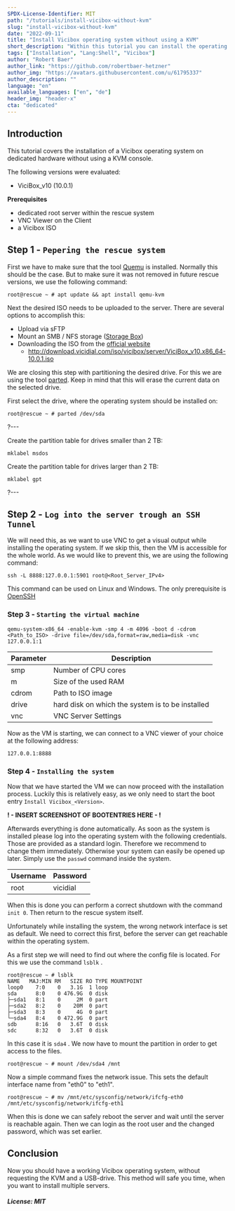 ```yaml
---  
SPDX-License-Identifier: MIT  
path: "/tutorials/install-vicibox-without-kvm"  
slug: "install-vicibox-without-kvm"  
date: "2022-09-11"  
title: "Install Vicibox operating system without using a KVM"  
short_description: "Within this tutorial you can install the operating system with just the rescue system. This prevents the usage of the Hetzner KVM."  
tags: ["Installation", "Lang:Shell", "Vicibox"]  
author: "Robert Baer"  
author_link: "https://github.com/robertbaer-hetzner"  
author_img: "https://avatars.githubusercontent.com/u/61795337"  
author_description: ""  
language: "en"  
available_languages: ["en", "de"]  
header_img: "header-x"  
cta: "dedicated"  
---  
```


## Introduction  
  
This tutorial covers the installation of a Vicibox operating system on dedicated hardware without using a KVM console.

The following versions were evaluated: 
 * ViciBox_v10 (10.0.1)
  
**Prerequisites**  
  
* dedicated root server within the rescue system
* VNC Viewer on the Client
* a Vicibox ISO
  
## Step 1 - `Pepering the rescue system`  
  
First we have to make sure that the tool [Quemu](https://linux.die.net/man/1/qemu-kvm) is installed. Normally this should be the case. But to make sure it was not removed in future rescue versions, we use the following command: 
```console
root@rescue ~ # apt update && apt install qemu-kvm
```
Next the desired ISO needs to be uploaded to the server. There are several options to accomplish this:

*   Upload via sFTP
*   Mount an SMB / NFS storage ([Storage Box](https://docs.hetzner.com/robot/storage-box/general))
*   Downloading the ISO from the [official website](http://www.vicibox.com/server/index.html)
	* http://download.vicidial.com/iso/vicibox/server/ViciBox_v10.x86_64-10.0.1.iso

We are closing this step with partitioning the desired drive. For this we are using the tool [parted](https://linux.die.net/man/8/parted). Keep in mind that this will erase the current data on the selected drive.

First select the drive, where the operating system should be installed on:
```console
root@rescue ~ # parted /dev/sda
```

?---

Create the partition table for drives smaller than 2 TB:

```console
mklabel msdos
```

Create the partition table for drives larger than 2 TB:

```console
mklabel gpt
```
?---



## Step 2 - `Log into the server trough an SSH Tunnel`  
  
We will need this, as we want to use VNC to get a visual output while installing the operating system.
If we skip this, then the VM is accessible for the whole world. As we would like to prevent this, we are using the following command:

```console
ssh -L 8888:127.0.0.1:5901 root@<Root_Server_IPv4>
```

This command can be used on Linux and Windows. The only prerequisite is [OpenSSH](https://www.openssh.com/)
  
### Step 3 - `Starting the virtual machine`  
  
```console
qemu-system-x86_64 -enable-kvm -smp 4 -m 4096 -boot d -cdrom <Path_to_ISO> -drive file=/dev/sda,format=raw,media=disk -vnc 127.0.0.1:1
```

|Parameter|Description|
|--|--|
| smp | Number of CPU cores |
| m |  Size of the used RAM|
| cdrom |  Path to ISO image|
| drive |  hard disk on which the system is to be installed|
| vnc |  VNC Server Settings|

Now as the VM is starting, we can connect to a VNC viewer of your choice at the following address:

```console
127.0.0.1:8888
```  

### Step 4 - `Installing the system`  

Now that we have started the VM we can now proceed with the installation process. Luckily this is relatively easy, as we only need to start the boot entry `Install Vicibox_<Version>`.

**! - INSERT SCREENSHOT OF BOOTENTRIES HERE - !**

 Afterwards everything is done automatically. As soon as the system is installed please log into the operating system with the following credentials. Those are provided as a standard login. Therefore we recommend to change them immediately. Otherwise your system can easily be opened up later. Simply use the `passwd` command inside the system.

|Username|Password|
|--|--|
|root|vicidial|

When this is done you can perform a correct shutdown with the command `init 0`.
Then return to the rescue system itself.

Unfortunately while installing the system, the wrong network interface is set as default. We need to correct this first, before the server can get reachable within the operating system. 

As a first step we will need to find out where the config file is located. For this we use the command `lsblk` . 

```console
root@rescue ~ # lsblk 
NAME   MAJ:MIN RM   SIZE RO TYPE MOUNTPOINT
loop0    7:0    0   3.1G  1 loop 
sda      8:0    0 476.9G  0 disk 
├─sda1   8:1    0     2M  0 part 
├─sda2   8:2    0    20M  0 part 
├─sda3   8:3    0     4G  0 part 
└─sda4   8:4    0 472.9G  0 part 
sdb      8:16   0   3.6T  0 disk 
sdc      8:32   0   3.6T  0 disk 
```
In this case it is `sda4` . We now have to mount the partition in order to get access to the files.

```console
root@rescue ~ # mount /dev/sda4 /mnt
```

Now a simple command fixes the network issue. This sets the default interface name from "eth0" to "eth1".

```console
root@rescue ~ # mv /mnt/etc/sysconfig/network/ifcfg-eth0 /mnt/etc/sysconfig/network/ifcfg-eth1
```

When this is done we can safely reboot the server and wait until the server is reachable again. Then we can login as the root user and the changed password, which was set earlier. 





## Conclusion  
  
Now you should have a working Vicibox operating system, without requesting the KVM and a USB-drive. This method will safe you time, when you want to install multiple servers. 
  
##### License: MIT  
  
<!--  
  
Contributor's Certificate of Origin  
  
By making a contribution to this project, I certify that:  
  
(a) The contribution was created in whole or in part by me and I have  
the right to submit it under the license indicated in the file; or  
  
(b) The contribution is based upon previous work that, to the best of my  
knowledge, is covered under an appropriate license and I have the  
right under that license to submit that work with modifications,  
whether created in whole or in part by me, under the same license  
(unless I am permitted to submit under a different license), as  
indicated in the file; or  
  
(c) The contribution was provided directly to me by some other person  
who certified (a), (b) or (c) and I have not modified it.  
  
(d) I understand and agree that this project and the contribution are  
public and that a record of the contribution (including all personal  
information I submit with it, including my sign-off) is maintained  
indefinitely and may be redistributed consistent with this project  
or the license(s) involved.  
  
Signed-off-by: [Robert Baer , robert@baerco.de]  
  
-->
